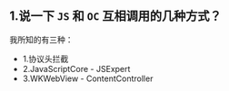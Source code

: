 ## 1.说一下 `JS` 和 `OC` 互相调用的几种方式？

我所知的有三种：

- 1.协议头拦截
- 2.JavaScriptCore - JSExpert
- 3.WKWebView - ContentController


